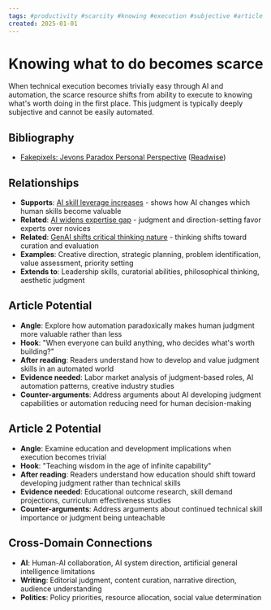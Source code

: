 ```yaml
---
tags: #productivity #scarcity #knowing #execution #subjective #article
created: 2025-01-01
---
```


# Knowing what to do becomes scarce

When technical execution becomes trivially easy through AI and automation, the scarce resource shifts from ability to execute to knowing what's worth doing in the first place. This judgment is typically deeply subjective and cannot be easily automated.

## Bibliography

- [Fakepixels: Jevons Paradox Personal Perspective](https://fakepixels.substack.com/p/jevons-paradox-a-personal-perspective) ([Readwise](https://read.readwise.io/filter/category%3Aarticle/split/triage_status/new/read/01jqyen6beexhgmaq2p80b7pef))

## Relationships
- **Supports**: [AI skill leverage increases](ai-skill-leverage-amplifies.md) - shows how AI changes which human skills become valuable
- **Related**: [AI widens expertise gap](ai-expertise-gap-widens.md) - judgment and direction-setting favor experts over novices
- **Related**: [GenAI shifts critical thinking nature](ai-critical-thinking-shifts.md) - thinking shifts toward curation and evaluation
- **Examples**: Creative direction, strategic planning, problem identification, value assessment, priority setting
- **Extends to**: Leadership skills, curatorial abilities, philosophical thinking, aesthetic judgment

## Article Potential
- **Angle**: Explore how automation paradoxically makes human judgment more valuable rather than less
- **Hook**: "When everyone can build anything, who decides what's worth building?"
- **After reading**: Readers understand how to develop and value judgment skills in an automated world
- **Evidence needed**: Labor market analysis of judgment-based roles, AI automation patterns, creative industry studies
- **Counter-arguments**: Address arguments about AI developing judgment capabilities or automation reducing need for human decision-making

## Article 2 Potential
- **Angle**: Examine education and development implications when execution becomes trivial
- **Hook**: "Teaching wisdom in the age of infinite capability"
- **After reading**: Readers understand how education should shift toward developing judgment rather than technical skills
- **Evidence needed**: Educational outcome research, skill demand projections, curriculum effectiveness studies
- **Counter-arguments**: Address arguments about continued technical skill importance or judgment being unteachable

## Cross-Domain Connections
- **AI**: Human-AI collaboration, AI system direction, artificial general intelligence limitations
- **Writing**: Editorial judgment, content curation, narrative direction, audience understanding
- **Politics**: Policy priorities, resource allocation, social value determination